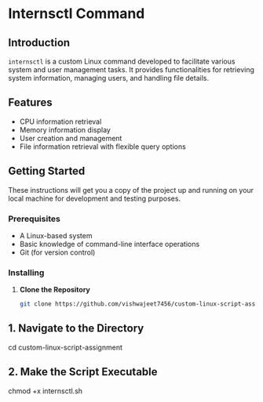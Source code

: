 # Internsctl Command

## Introduction
`internsctl` is a custom Linux command developed to facilitate various system and user management tasks. It provides functionalities for retrieving system information, managing users, and handling file details.

## Features
- CPU information retrieval
- Memory information display
- User creation and management
- File information retrieval with flexible query options

## Getting Started
These instructions will get you a copy of the project up and running on your local machine for development and testing purposes.

### Prerequisites
- A Linux-based system
- Basic knowledge of command-line interface operations
- Git (for version control)

### Installing
1. **Clone the Repository**
   ```bash
   git clone https://github.com/vishwajeet7456/custom-linux-script-assignment.git


## 1. Navigate to the Directory

  cd custom-linux-script-assignment


## 2. Make the Script Executable

  chmod +x internsctl.sh
